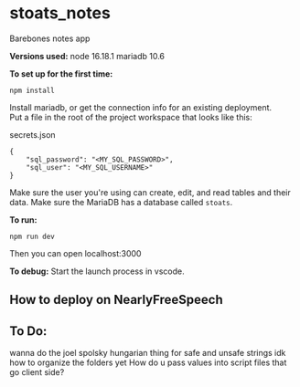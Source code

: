# stoats_notes
Barebones notes app


**Versions used:**
node 16.18.1
mariadb 10.6


**To set up for the first time:**
```
npm install
```
Install mariadb, or get the connection info for an existing deployment.  
Put a file in the root of the project workspace that looks like this:

secrets.json
```
{
    "sql_password": "<MY_SQL_PASSWORD>",
    "sql_user": "<MY_SQL_USERNAME>"
}
```
Make sure the user you're using can create, edit, and read tables and their data.
Make sure the MariaDB has a database called `stoats`.


**To run:**
```
npm run dev
```
Then you can open localhost:3000


**To debug:**
Start the launch process in vscode.



## How to deploy on NearlyFreeSpeech


## To Do:

wanna do the joel spolsky hungarian thing for safe and unsafe strings
idk how to organize the folders yet
How do u pass values into script files that go client side?